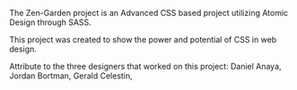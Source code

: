 The Zen-Garden project is an Advanced CSS based project utilizing Atomic Design through SASS.

This project was created to show the power and potential of CSS in web design.

Attribute to the three designers that worked on this project: 
Daniel Anaya,
Jordan Bortman,
Gerald Celestin,
